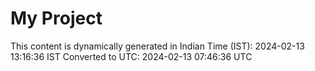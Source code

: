 # My Project

This content is dynamically generated in Indian Time (IST): 2024-02-13 13:16:36 IST
Converted to UTC: 2024-02-13 07:46:36 UTC
